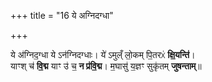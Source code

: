 +++
title = "16 ये अग्निदग्धा"

+++

ये अ॑ग्निद॒ग्धा ये ऽन॑ग्निदग्धाः। ये॑ ऽमुल्ँ लो॒कम् पि॒तरᳵ॑ **क्षि॒यन्ति॑**।  
याꣳश् च॑ **वि॒द्म** याꣳ उ॑ च॒ **न प्र॑वि॒द्म**। म॒घासु॑ य॒ज्ञꣳ सुकृ॑तम् **जुषन्ताम्**॥  
